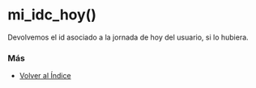 # mi_idc_hoy()

Devolvemos el id asociado a la jornada de hoy del usuario, si lo hubiera. 

### Más

  * [Volver al Índice](./index.md)
